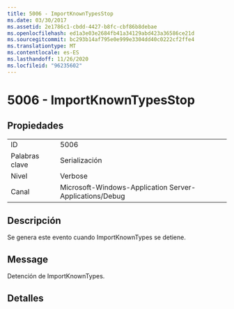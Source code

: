 ```yaml
---
title: 5006 - ImportKnownTypesStop
ms.date: 03/30/2017
ms.assetid: 2e1786c1-cbdd-4427-b8fc-cbf86b8debae
ms.openlocfilehash: ed1a3e03e2684fb41a34129abd423a36586ce21d
ms.sourcegitcommit: bc293b14af795e0e999e3304dd40c0222cf2ffe4
ms.translationtype: MT
ms.contentlocale: es-ES
ms.lasthandoff: 11/26/2020
ms.locfileid: "96235602"
---
```

# <a name="5006---importknowntypesstop"></a>5006 - ImportKnownTypesStop

## <a name="properties"></a>Propiedades  
  
|||  
|-|-|  
|ID|5006|  
|Palabras clave|Serialización|  
|Nivel|Verbose|  
|Canal|Microsoft-Windows-Application Server-Applications/Debug|  
  
## <a name="description"></a>Descripción  

 Se genera este evento cuando ImportKnownTypes se detiene.  
  
## <a name="message"></a>Message  

 Detención de ImportKnownTypes.  
  
## <a name="details"></a>Detalles
